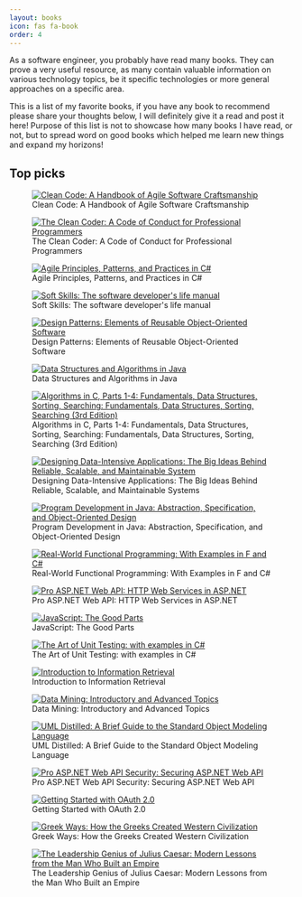 ```yaml
---
layout: books
icon: fas fa-book
order: 4
---
```

<p>As a software engineer, you probably have read many books. They can prove a very useful resource, as many contain valuable information on various technology topics, be it specific technologies or more general approaches on a specific area.</p>

<p>This is a list of my favorite books, if you have any book to recommend please share your thoughts below, I will definitely give it a read and post it here! Purpose of this list is not to showcase how many books I have read, or not, but to spread word on good books which helped me learn new things and expand my horizons!</p>
<h2>Top picks</h2>

<div class="image-holder">
	<div class="image">
    <figure>
      <a href="https://www.goodreads.com/book/show/3735293.Clean_Code">
        <img 
          src="https://i.gr-assets.com/images/S/compressed.photo.goodreads.com/books/1436202607l/3735293._SX318_.jpg"
          alt="Clean Code: A Handbook of Agile Software Craftsmanship">
      </a>
      <figcaption>Clean Code: A Handbook of Agile Software Craftsmanship</figcaption>
    </figure>
  </div>
	<div class="image">
    <figure>
      <a href="https://www.goodreads.com/book/show/10284614-the-clean-coder">
        <img 
          src="https://i.gr-assets.com/images/S/compressed.photo.goodreads.com/books/1347470803i/10284614._SX318_.jpg"
          alt="The Clean Coder: A Code of Conduct for Professional Programmers">
      </a>
      <figcaption>The Clean Coder: A Code of Conduct for Professional Programmers</figcaption>
    </figure>
  </div>
	<div class="image">
    <figure>
      <a href="https://www.goodreads.com/book/show/84983.Agile_Principles_Patterns_and_Practices_in_C_">
        <img 
          src="https://images-na.ssl-images-amazon.com/images/S/compressed.photo.goodreads.com/books/1348657323i/84983.jpg"
          alt="Agile Principles, Patterns, and Practices in C#">
      </a>
      <figcaption>Agile Principles, Patterns, and Practices in C#</figcaption>
    </figure>
  </div>
	<div class="image">
    <figure>
      <a href="https://www.goodreads.com/book/show/23232941-soft-skills">
        <img 
          src="https://images-na.ssl-images-amazon.com/images/S/compressed.photo.goodreads.com/books/1419180921i/23232941.jpg"
          alt="Soft Skills: The software developer's life manual">
      </a>
      <figcaption>Soft Skills: The software developer's life manual</figcaption>
    </figure>
  </div>
	<div class="image">
    <figure>
      <a href="https://www.goodreads.com/book/show/85009.Design_Patterns">
        <img 
          src="https://images-na.ssl-images-amazon.com/images/S/compressed.photo.goodreads.com/books/1348027904i/85009.jpg"
          alt="Design Patterns: Elements of Reusable Object-Oriented Software">
      </a>
      <figcaption>Design Patterns: Elements of Reusable Object-Oriented Software</figcaption>
    </figure>
  </div>
	<div class="image">
    <figure>
      <a href="https://www.goodreads.com/book/show/300092.Data_Structures_and_Algorithms_in_Java">
        <img 
          src="https://images-na.ssl-images-amazon.com/images/S/compressed.photo.goodreads.com/books/1348210057i/300092.jpg"
          alt="Data Structures and Algorithms in Java">
      </a>
      <figcaption>Data Structures and Algorithms in Java</figcaption>
    </figure>
  </div>
	<div class="image">
    <figure>
      <a href="https://www.goodreads.com/book/show/27862.Algorithms_in_C_Parts_1_4">
        <img 
          src="https://images-na.ssl-images-amazon.com/images/S/compressed.photo.goodreads.com/books/1348208578i/27862.jpg"
          alt="Algorithms in C, Parts 1-4: Fundamentals, Data Structures, Sorting, Searching: Fundamentals, Data Structures, Sorting, Searching (3rd Edition)">
      </a>
      <figcaption>Algorithms in C, Parts 1-4: Fundamentals, Data Structures, Sorting, Searching: Fundamentals, Data Structures, Sorting, Searching (3rd Edition)</figcaption>
    </figure>
  </div>
  <div class="image">
    <figure>
      <a href="https://www.goodreads.com/book/show/23463279-designing-data-intensive-applications">
        <img 
          src="https://images-na.ssl-images-amazon.com/images/S/compressed.photo.goodreads.com/books/1415816873i/23463279.jpg"
          alt="Designing Data-Intensive Applications: The Big Ideas Behind Reliable, Scalable, and Maintainable System">
      </a>
      <figcaption>Designing Data-Intensive Applications: The Big Ideas Behind Reliable, Scalable, and Maintainable Systems</figcaption>
    </figure>
  </div>
  <div class="image">
    <figure>
      <a href="https://www.goodreads.com/book/show/574740.Program_Development_in_Java">
        <img 
          src="https://images-na.ssl-images-amazon.com/images/S/compressed.photo.goodreads.com/books/1389583096i/574740.jpg"
          alt="Program Development in Java: Abstraction, Specification, and Object-Oriented Design">
      </a>
      <figcaption>Program Development in Java: Abstraction, Specification, and Object-Oriented Design</figcaption>
    </figure>
  </div>
  <div class="image">
    <figure>
      <a href="https://www.goodreads.com/book/show/6166611-real-world-functional-programming">
        <img 
          src="https://images-na.ssl-images-amazon.com/images/S/compressed.photo.goodreads.com/books/1361784106i/6166611.jpg"
          alt="Real-World Functional Programming: With Examples in F and C#">
      </a>
      <figcaption>Real-World Functional Programming: With Examples in F and C#</figcaption>
    </figure>
  </div>
  <div class="image">
    <figure>
      <a href="https://www.goodreads.com/book/show/21953583-pro-asp-net-web-api">
        <img 
          src="https://images-na.ssl-images-amazon.com/images/S/compressed.photo.goodreads.com/books/1397997630i/21953583.jpg"
          alt="Pro ASP.NET Web API: HTTP Web Services in ASP.NET">
      </a>
      <figcaption>Pro ASP.NET Web API: HTTP Web Services in ASP.NET</figcaption>
    </figure>
  </div>
  <div class="image">
    <figure>
      <a href="https://www.goodreads.com/book/show/2998152-javascript">
        <img 
          src="https://images-na.ssl-images-amazon.com/images/S/compressed.photo.goodreads.com/books/1328834793i/2998152.jpg"
          alt="JavaScript: The Good Parts">
      </a>
      <figcaption>JavaScript: The Good Parts</figcaption>
    </figure>
  </div>
  <div class="image">
    <figure>
      <a href="https://www.goodreads.com/book/show/17623611-the-art-of-unit-testing">
        <img 
          src="https://images-na.ssl-images-amazon.com/images/S/compressed.photo.goodreads.com/books/1384383111i/17623611.jpg"
          alt="The Art of Unit Testing: with examples in C#">
      </a>
      <figcaption>The Art of Unit Testing: with examples in C#</figcaption>
    </figure>
  </div>
  <div class="image">
    <figure>
      <a href="https://www.goodreads.com/book/show/3278309-introduction-to-information-retrieval">
        <img 
          src="https://images-na.ssl-images-amazon.com/images/S/compressed.photo.goodreads.com/books/1414346605i/3278309.jpg"
          alt="Introduction to Information Retrieval">
      </a>
      <figcaption>Introduction to Information Retrieval</figcaption>
    </figure>
  </div>
  <div class="image">
    <figure>
      <a href="https://www.goodreads.com/book/show/626465.Data_Mining">
        <img 
          src="https://images-na.ssl-images-amazon.com/images/S/compressed.photo.goodreads.com/books/1348944140i/626465.jpg"
          alt="Data Mining: Introductory and Advanced Topics">
      </a>
      <figcaption>Data Mining: Introductory and Advanced Topics</figcaption>
    </figure>
  </div>
  <div class="image">
    <figure>
      <a href="https://www.goodreads.com/book/show/85001.UML_Distilled">
        <img 
          src="https://images-na.ssl-images-amazon.com/images/S/compressed.photo.goodreads.com/books/1348039270i/85001.jpg"
          alt="UML Distilled: A Brief Guide to the Standard Object Modeling Language">
      </a>
      <figcaption>UML Distilled: A Brief Guide to the Standard Object Modeling Language</figcaption>
    </figure>
  </div>
  <div class="image">
    <figure>
      <a href="https://www.goodreads.com/book/show/18868679-pro-asp-net-web-api-security">
        <img 
          src="https://images-na.ssl-images-amazon.com/images/S/compressed.photo.goodreads.com/books/1384921225i/18868679.jpg"
          alt="Pro ASP.NET Web API Security: Securing ASP.NET Web API">
      </a>
      <figcaption>Pro ASP.NET Web API Security: Securing ASP.NET Web API</figcaption>
    </figure>
  </div>
  <div class="image">
    <figure>
      <a href="https://www.goodreads.com/book/show/13228633-getting-started-with-oauth-2-0">
        <img 
          src="https://images-na.ssl-images-amazon.com/images/S/compressed.photo.goodreads.com/books/1344696832i/13228633.jpg"
          alt="Getting Started with OAuth 2.0">
      </a>
      <figcaption>Getting Started with OAuth 2.0</figcaption>
    </figure>
  </div>
  <div class="image">
    <figure>
      <a href="https://www.goodreads.com/book/show/1025142.Greek_Ways">
        <img 
          src="https://images-na.ssl-images-amazon.com/images/S/compressed.photo.goodreads.com/books/1328697142i/1025142.jpg"
          alt="Greek Ways: How the Greeks Created Western Civilization">
      </a>
      <figcaption>Greek Ways: How the Greeks Created Western Civilization</figcaption>
    </figure>
  </div>
  <div class="image">
    <figure>
      <a href="https://www.goodreads.com/book/show/29401972-the-leadership-genius-of-julius-caesar">
        <img 
          src="https://images-na.ssl-images-amazon.com/images/S/compressed.photo.goodreads.com/books/1459115626i/29401972.jpg"
          alt="The Leadership Genius of Julius Caesar: Modern Lessons from the Man Who Built an Empire">
      </a>
      <figcaption>The Leadership Genius of Julius Caesar: Modern Lessons from the Man Who Built an Empire</figcaption>
    </figure>
  </div>
</div>
